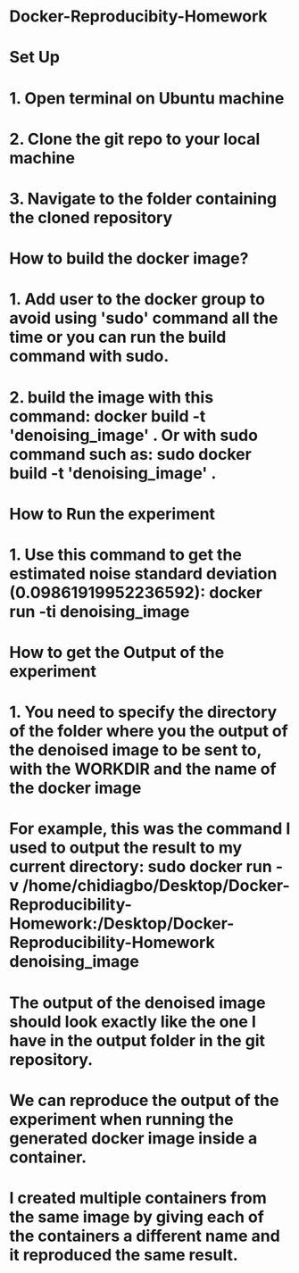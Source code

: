# Docker-Reproducibity-Homework

# Set Up
# 1. Open terminal on Ubuntu machine
# 2. Clone the git repo to your local machine
# 3. Navigate to the folder containing the cloned repository


# How to build the docker image?
# 1. Add user to the docker group to avoid using 'sudo' command all the time or you can run the build command with sudo.
# 2. build the image with this command: docker build -t 'denoising_image' .  Or with sudo command such as: sudo docker build -t 'denoising_image' .


# How to Run the experiment
# 1. Use this command to get the estimated noise standard deviation (0.09861919952236592): docker run -ti denoising_image 


# How to get the Output of the experiment
# 1. You need to specify the directory of the folder where you the output of the denoised image to be sent to, with the WORKDIR and the name of the docker image
# For example, this was the command I used to output the result to my current directory: sudo docker run -v /home/chidiagbo/Desktop/Docker-Reproducibility-Homework:/Desktop/Docker-Reproducibility-Homework denoising_image


# The output of the denoised image should look exactly like the one I have in the output folder in the git repository.

# We can reproduce the output of the experiment when running the generated docker image inside a container.

# I created multiple containers from the same image by giving each of the containers a different name and it reproduced the same result. 